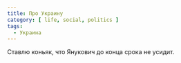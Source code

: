 ```yaml
---
title: Про Украину
category: [ life, social, politics ]
tags:
  - Украина
---
```

Ставлю коньяк, что Янукович до конца срока не усидит.
